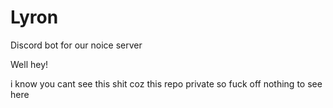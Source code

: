 # Lyron
Discord bot for our noice server

Well hey!


i know you cant see this shit coz this repo private so fuck off nothing to see here
